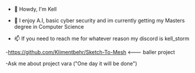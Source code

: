 - 👋 Howdy, I'm Kell
  
- 👀 I enjoy A.I, basic cyber security and im currently getting my Masters degree in Computer Science
- 📫 If you need to reach me for whatever reason my discord is kell_storm

-https://github.com/Klimentbehr/Sketch-To-Mesh <--- baller project

-Ask me about project vara ("One day it will be done")
